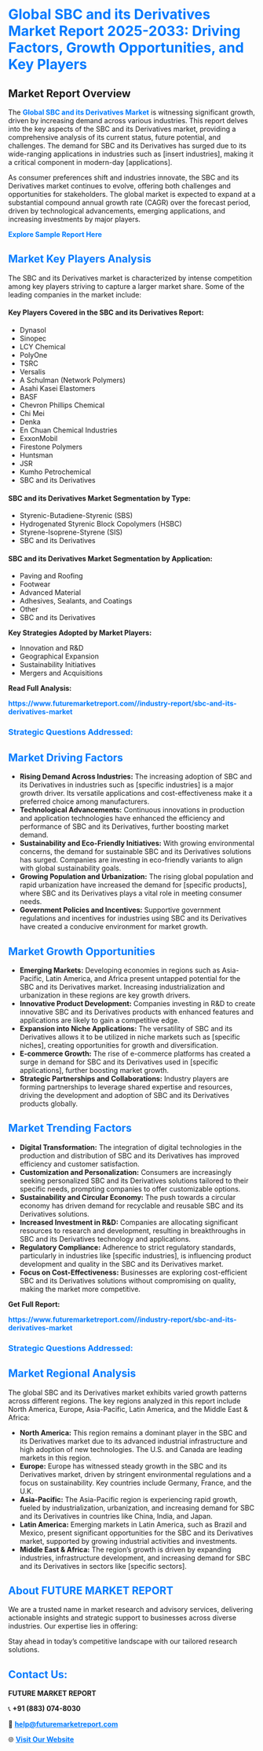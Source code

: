 <h1 style="color: #007BFF;">Global SBC and its Derivatives Market Report 2025-2033: Driving Factors, Growth Opportunities, and Key Players</h1>

<section id="overview">
<h2>Market Report Overview</h2>
<p>The <a href="https://www.futuremarketreport.com//industry-report/sbc-and-its-derivatives-market" style="color: #007BFF; text-decoration: none;"><strong>Global SBC and its Derivatives Market</strong></a> is witnessing significant growth, driven by increasing demand across various industries. This report delves into the key aspects of the SBC and its Derivatives market, providing a comprehensive analysis of its current status, future potential, and challenges. The demand for SBC and its Derivatives has surged due to its wide-ranging applications in industries such as [insert industries], making it a critical component in modern-day [applications].</p>
<p>As consumer preferences shift and industries innovate, the SBC and its Derivatives market continues to evolve, offering both challenges and opportunities for stakeholders. The global market is expected to expand at a substantial compound annual growth rate (CAGR) over the forecast period, driven by technological advancements, emerging applications, and increasing investments by major players.</p>
</section>

<section id="overview">
<p><a href="https://www.futuremarketreport.com//request-sample/reportId=51743" style="color: #007BFF; text-decoration: none;"><strong>Explore Sample Report Here</strong></a></p>
</section>

<section id="key-players">
<h2 style="color: #007BFF;">Market Key Players Analysis</h2>
<p>The SBC and its Derivatives market is characterized by intense competition among key players striving to capture a larger market share. Some of the leading companies in the market include:</p>
<h4>Key Players Covered in the SBC and its Derivatives Report:</h4>
<ul><li>Dynasol</li><li>Sinopec</li><li>LCY Chemical</li><li>PolyOne</li><li>TSRC</li><li>Versalis</li><li>A Schulman (Network Polymers)</li><li>Asahi Kasei Elastomers</li><li>BASF</li><li>Chevron Phillips Chemical</li><li>Chi Mei</li><li>Denka</li><li>En Chuan Chemical Industries</li><li>ExxonMobil</li><li>Firestone Polymers</li><li>Huntsman</li><li>JSR</li><li>Kumho Petrochemical</li><li>SBC and its Derivatives</li></ul>
<h4>SBC and its Derivatives Market Segmentation by Type:</h4>
<ul><li>Styrenic-Butadiene-Styrenic (SBS)</li><li>Hydrogenated Styrenic Block Copolymers (HSBC)</li><li>Styrene-Isoprene-Styrene (SIS)</li><li>SBC and its Derivatives</li></ul>

<h4>SBC and its Derivatives Market Segmentation by Application:</h4>
<ul><li>Paving and Roofing</li><li>Footwear</li><li>Advanced Material</li><li>Adhesives, Sealants, and Coatings</li><li>Other</li><li>SBC and its Derivatives</li></ul>
<p><strong>Key Strategies Adopted by Market Players:</strong></p>
<ul>
<li>Innovation and R&D</li>
<li>Geographical Expansion</li>
<li>Sustainability Initiatives</li>
<li>Mergers and Acquisitions</li>
</ul>
</section>

<section>
<p><strong>Read Full Analysis: </strong></p><a href="https://www.futuremarketreport.com//industry-report/sbc-and-its-derivatives-market" style="color: #007BFF; text-decoration: none;"><strong>https://www.futuremarketreport.com//industry-report/sbc-and-its-derivatives-market</strong></a>
<h3 style="color: #007BFF;">Strategic Questions Addressed:</h3>
</section>

<section id="driving-factors">
<h2 style="color: #007BFF;">Market Driving Factors</h2>
<ul>
<li><strong>Rising Demand Across Industries:</strong> The increasing adoption of SBC and its Derivatives in industries such as [specific industries] is a major growth driver. Its versatile applications and cost-effectiveness make it a preferred choice among manufacturers.</li>
<li><strong>Technological Advancements:</strong> Continuous innovations in production and application technologies have enhanced the efficiency and performance of SBC and its Derivatives, further boosting market demand.</li>
<li><strong>Sustainability and Eco-Friendly Initiatives:</strong> With growing environmental concerns, the demand for sustainable SBC and its Derivatives solutions has surged. Companies are investing in eco-friendly variants to align with global sustainability goals.</li>
<li><strong>Growing Population and Urbanization:</strong> The rising global population and rapid urbanization have increased the demand for [specific products], where SBC and its Derivatives plays a vital role in meeting consumer needs.</li>
<li><strong>Government Policies and Incentives:</strong> Supportive government regulations and incentives for industries using SBC and its Derivatives have created a conducive environment for market growth.</li>
</ul>
</section>

<section id="growth-opportunities">
<h2 style="color: #007BFF;">Market Growth Opportunities</h2>
<ul>
<li><strong>Emerging Markets:</strong> Developing economies in regions such as Asia-Pacific, Latin America, and Africa present untapped potential for the SBC and its Derivatives market. Increasing industrialization and urbanization in these regions are key growth drivers.</li>
<li><strong>Innovative Product Development:</strong> Companies investing in R&D to create innovative SBC and its Derivatives products with enhanced features and applications are likely to gain a competitive edge.</li>
<li><strong>Expansion into Niche Applications:</strong> The versatility of SBC and its Derivatives allows it to be utilized in niche markets such as [specific niches], creating opportunities for growth and diversification.</li>
<li><strong>E-commerce Growth:</strong> The rise of e-commerce platforms has created a surge in demand for SBC and its Derivatives used in [specific applications], further boosting market growth.</li>
<li><strong>Strategic Partnerships and Collaborations:</strong> Industry players are forming partnerships to leverage shared expertise and resources, driving the development and adoption of SBC and its Derivatives products globally.</li>
</ul>
</section>

<section id="trending-factors">
<h2 style="color: #007BFF;">Market Trending Factors</h2>
<ul>
<li><strong>Digital Transformation:</strong> The integration of digital technologies in the production and distribution of SBC and its Derivatives has improved efficiency and customer satisfaction.</li>
<li><strong>Customization and Personalization:</strong> Consumers are increasingly seeking personalized SBC and its Derivatives solutions tailored to their specific needs, prompting companies to offer customizable options.</li>
<li><strong>Sustainability and Circular Economy:</strong> The push towards a circular economy has driven demand for recyclable and reusable SBC and its Derivatives solutions.</li>
<li><strong>Increased Investment in R&D:</strong> Companies are allocating significant resources to research and development, resulting in breakthroughs in SBC and its Derivatives technology and applications.</li>
<li><strong>Regulatory Compliance:</strong> Adherence to strict regulatory standards, particularly in industries like [specific industries], is influencing product development and quality in the SBC and its Derivatives market.</li>
<li><strong>Focus on Cost-Effectiveness:</strong> Businesses are exploring cost-efficient SBC and its Derivatives solutions without compromising on quality, making the market more competitive.</li>
</ul>
</section>

<section>
<p><strong>Get Full Report: </strong></p><a href="https://www.futuremarketreport.com//industry-report/sbc-and-its-derivatives-market" style="color: #007BFF; text-decoration: none;"><strong>https://www.futuremarketreport.com//industry-report/sbc-and-its-derivatives-market</strong></a>
<h3 style="color: #007BFF;">Strategic Questions Addressed:</h3>
</section>


<section id="regional-analysis">
<h2 style="color: #007BFF;">Market Regional Analysis</h2>
<p>The global SBC and its Derivatives market exhibits varied growth patterns across different regions. The key regions analyzed in this report include North America, Europe, Asia-Pacific, Latin America, and the Middle East & Africa:</p>
<ul>
<li><strong>North America:</strong> This region remains a dominant player in the SBC and its Derivatives market due to its advanced industrial infrastructure and high adoption of new technologies. The U.S. and Canada are leading markets in this region.</li>
<li><strong>Europe:</strong> Europe has witnessed steady growth in the SBC and its Derivatives market, driven by stringent environmental regulations and a focus on sustainability. Key countries include Germany, France, and the U.K.</li>
<li><strong>Asia-Pacific:</strong> The Asia-Pacific region is experiencing rapid growth, fueled by industrialization, urbanization, and increasing demand for SBC and its Derivatives in countries like China, India, and Japan.</li>
<li><strong>Latin America:</strong> Emerging markets in Latin America, such as Brazil and Mexico, present significant opportunities for the SBC and its Derivatives market, supported by growing industrial activities and investments.</li>
<li><strong>Middle East & Africa:</strong> The region’s growth is driven by expanding industries, infrastructure development, and increasing demand for SBC and its Derivatives in sectors like [specific sectors].</li>
</ul>
</section>

<footer>
<h2 style="color: #007BFF;">About FUTURE MARKET REPORT</h2>
<p>We are a trusted name in market research and advisory services, delivering actionable insights and strategic support to businesses across diverse industries. Our expertise lies in offering:</p>

<p>Stay ahead in today’s competitive landscape with our tailored research solutions.</p>

<h2 style="color: #007BFF;">Contact Us:</h2>
<p><strong>FUTURE MARKET REPORT</strong></p>
<p>📞 <strong>+91 (883) 074-8030</strong></p>
<p>📧 <strong><a href="mailto:help@futuremarketreport.com" style="color: #007BFF;">help@futuremarketreport.com</a></strong></p>
<p>🌐 <strong><a href="https://www.futuremarketreport.com/" style="color: #007BFF;">Visit Our Website</a></strong></p>
</footer>